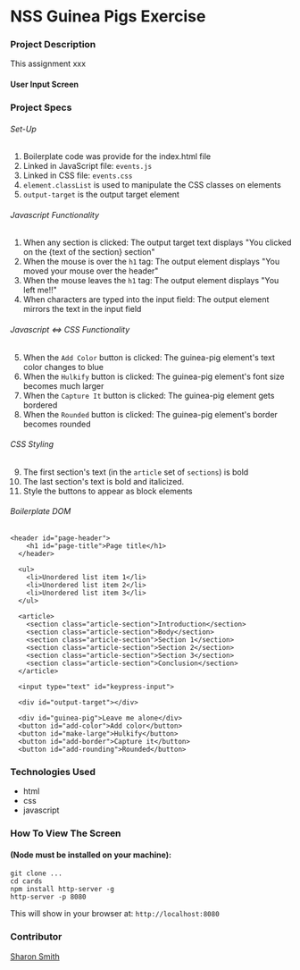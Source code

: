 # NSS Guinea Pigs Exercise

### Project Description 
This assignment xxx
#### User Input Screen
<!-- ![Guinea Pigs Screen Grab](https://raw.....png) -->

### Project Specs
###### Set-Up
1. Boilerplate code was provide for the index.html file
2. Linked in JavaScript file: `events.js`
3. Linked in CSS file: `events.css` 
4. `element.classList` is used to manipulate the CSS classes on elements
5. `output-target` is the output target element

###### Javascript Functionality
1. When any section is clicked: 
The output target text displays "You clicked on the {text of the section} section"
2. When the mouse is over the `h1` tag: 
The output element displays "You moved your mouse over the header"
3. When the mouse leaves the `h1` tag: 
The output element displays "You left me!!"
4. When characters are typed into the input field: 
The output element mirrors the text in the input field

###### Javascript <=> CSS Functionality
5. When the `Add Color` button is clicked: 
The guinea-pig element's text color changes to blue
6. When the `Hulkify` button is clicked: 
The guinea-pig element's font size becomes much larger
7. When the `Capture It` button is clicked: 
The guinea-pig element gets bordered
8. When the `Rounded` button is clicked: 
The guinea-pig element's border becomes rounded

###### CSS Styling
9. The first section's text (in the `article` set of `sections`) is bold
10. The last section's text is bold and italicized.
11. Style the buttons to appear as block elements

###### Boilerplate DOM
```
<header id="page-header">
    <h1 id="page-title">Page title</h1>
  </header>

  <ul>
    <li>Unordered list item 1</li>
    <li>Unordered list item 2</li>
    <li>Unordered list item 3</li>
  </ul>

  <article>
    <section class="article-section">Introduction</section>
    <section class="article-section">Body</section>
    <section class="article-section">Section 1</section>
    <section class="article-section">Section 2</section>
    <section class="article-section">Section 3</section>
    <section class="article-section">Conclusion</section>
  </article>

  <input type="text" id="keypress-input">

  <div id="output-target"></div>

  <div id="guinea-pig">Leave me alone</div>
  <button id="add-color">Add color</button>
  <button id="make-large">Hulkify</button>
  <button id="add-border">Capture it</button>
  <button id="add-rounding">Rounded</button>
```

### Technologies Used
- html
- css
- javascript


### How To View The Screen 
#### (Node must be installed on your machine):
```
git clone ...
cd cards
npm install http-server -g
http-server -p 8080
```

This will show in your browser at: `http://localhost:8080`

### Contributor
[Sharon Smith](https://github.com/SMITHsharon)